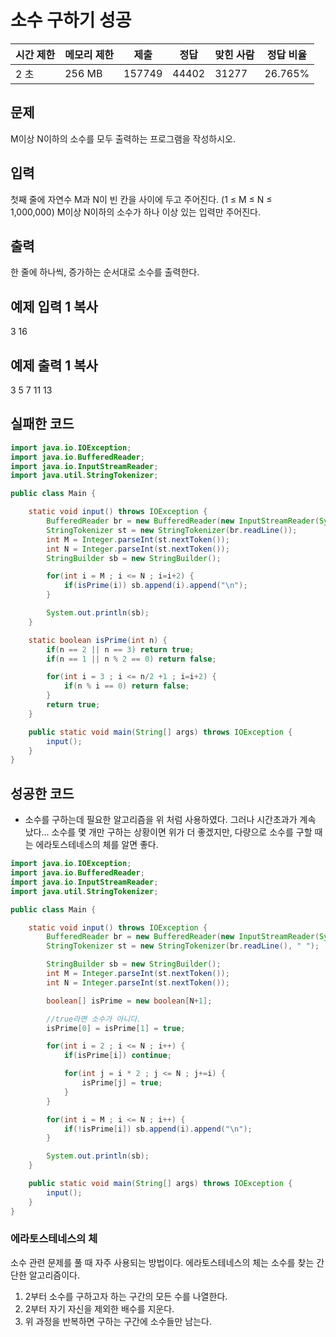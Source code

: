 

# 소수 구하기 성공

| 시간 제한 | 메모리 제한 | 제출     | 정답    | 맞힌 사람 | 정답 비율   |
| ----- | ------ | ------ | ----- | ----- | ------- |
| 2 초   | 256 MB | 157749 | 44402 | 31277 | 26.765% |

## 문제

M이상 N이하의 소수를 모두 출력하는 프로그램을 작성하시오.

## 입력

첫째 줄에 자연수 M과 N이 빈 칸을 사이에 두고 주어진다. (1 ≤ M ≤ N ≤ 1,000,000) M이상 N이하의 소수가 하나 이상 있는 입력만 주어진다.

## 출력

한 줄에 하나씩, 증가하는 순서대로 소수를 출력한다.

## 예제 입력 1 복사

3 16

## 예제 출력 1 복사

3
5
7
11
13



## 실패한 코드

~~~java
import java.io.IOException;
import java.io.BufferedReader;
import java.io.InputStreamReader;
import java.util.StringTokenizer;

public class Main {

	static void input() throws IOException {
		BufferedReader br = new BufferedReader(new InputStreamReader(System.in));
		StringTokenizer st = new StringTokenizer(br.readLine());
		int M = Integer.parseInt(st.nextToken());
		int N = Integer.parseInt(st.nextToken());
		StringBuilder sb = new StringBuilder();

		for(int i = M ; i <= N ; i=i+2) {
			if(isPrime(i)) sb.append(i).append("\n");
		}

		System.out.println(sb);
	}

	static boolean isPrime(int n) {
		if(n == 2 || n == 3) return true;
		if(n == 1 || n % 2 == 0) return false;

		for(int i = 3 ; i <= n/2 +1 ; i=i+2) {
			if(n % i == 0) return false;
		}
		return true;
	}

	public static void main(String[] args) throws IOException {
		input();
	}
}
~~~



## 성공한 코드

* 소수를 구하는데 필요한 알고리즘을 위 처럼 사용하였다. 그러나 시간초과가 계속 났다...
  소수를 몇 개만 구하는 상황이면 위가 더 좋겠지만, 다량으로 소수를 구할 때는 에라토스테네스의 체를 알면 좋다.

```java
import java.io.IOException;
import java.io.BufferedReader;
import java.io.InputStreamReader;
import java.util.StringTokenizer;

public class Main {

	static void input() throws IOException {
		BufferedReader br = new BufferedReader(new InputStreamReader(System.in));
		StringTokenizer st = new StringTokenizer(br.readLine(), " ");

		StringBuilder sb = new StringBuilder();
		int M = Integer.parseInt(st.nextToken());
		int N = Integer.parseInt(st.nextToken());

		boolean[] isPrime = new boolean[N+1];

		//true라면 소수가 아니다.
		isPrime[0] = isPrime[1] = true;

		for(int i = 2 ; i <= N ; i++) {
			if(isPrime[i]) continue;

			for(int j = i * 2 ; j <= N ; j+=i) {
				isPrime[j] = true;
			}
		}

		for(int i = M ; i <= N ; i++) {
			if(!isPrime[i]) sb.append(i).append("\n");
		}

		System.out.println(sb);
	}

	public static void main(String[] args) throws IOException {
		input();
	}
}
```



### 에라토스테네스의 체

소수 관련 문제를 풀 때 자주 사용되는 방법이다. 에라토스테네스의 체는 소수를 찾는 간단한 알고리즘이다.

1. 2부터 소수를 구하고자 하는 구간의 모든 수를 나열한다.
2. 2부터 자기 자신을 제외한 배수를 지운다.
3. 위 과정을 반복하면 구하는 구간에 소수들만 남는다.

